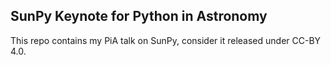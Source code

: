 SunPy Keynote for Python in Astronomy
-------------------------------------

This repo contains my PiA talk on SunPy, consider it released under
CC-BY 4.0.
